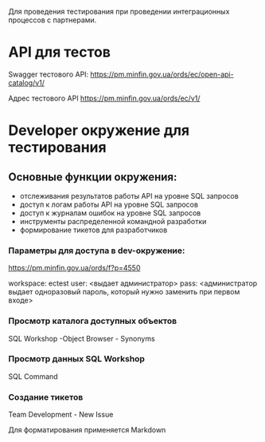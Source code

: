 Для проведения тестирования при проведении интеграционных процессов с партнерами.

# API для тестов
Swagger тестового API: https://pm.minfin.gov.ua/ords/ec/open-api-catalog/v1/

Адрес тестового API https://pm.minfin.gov.ua/ords/ec/v1/

# Developer окружение для тестирования
## Основные функции окружения:

* отслеживания результатов работы API на уровне SQL запросов
* доступ к логам работы API на уровне SQL запросов
* доступ к журналам ошибок на уровне SQL запросов
* инструменты распределенной командной разработки 
* формирование тикетов для разработчиков

### Параметры для доступа в dev-окружение:
https://pm.minfin.gov.ua/ords/f?p=4550

workspace: ectest
user: <выдает администратор>
pass: <администратор выдает одноразовый пароль, который нужно заменить при первом входе>

### Просмотр каталога доступных объектов 
SQL Workshop -Object Browser - Synonyms 

### Просмотр данных SQL Workshop 
SQL Command

### Создание тикетов  
Team Development - New Issue 

Для форматирования применяется Markdown

